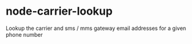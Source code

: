 node-carrier-lookup
===================

Lookup the carrier and sms / mms gateway email addresses for a given phone number

